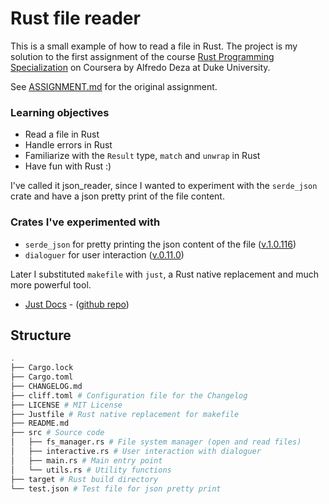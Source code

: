 # Rust file reader

This is a small example of how to read a file in Rust.
The project is my solution to the first assignment of the course [Rust Programming Specialization](https://www.coursera.org/specializations/rust-programming) on Coursera
by Alfredo Deza at Duke University.

See [ASSIGNMENT.md](ASSIGNMENT.md) for the original assignment.

### Learning objectives

- Read a file in Rust 
- Handle errors in Rust
- Familiarize with the `Result` type, `match` and `unwrap` in Rust
- Have fun with Rust :)

I've called it json_reader, since I wanted to experiment with the `serde_json` crate
and have a json pretty print of the file content.

### Crates I've experimented with

- `serde_json` for pretty printing the json content of the file ([v.1.0.116](https://docs.rs/serde_json/1.0.116/serde_json/))
- `dialoguer` for user interaction ([v.0.11.0](https://docs.rs/dialoguer/0.11.0/dialoguer/))

Later I substituted `makefile` with `just`, a Rust native replacement and much more powerful tool.

- [Just Docs](https://just.systems/man/en/) - ([github repo](https://github.com/casey/just))

## Structure

~~~sh
.
├── Cargo.lock
├── Cargo.toml
├── CHANGELOG.md 
├── cliff.toml # Configuration file for the Changelog
├── LICENSE # MIT License
├── Justfile # Rust native replacement for makefile
├── README.md 
├── src # Source code
│   ├── fs_manager.rs # File system manager (open and read files)
│   ├── interactive.rs # User interaction with dialoguer
│   ├── main.rs # Main entry point
│   └── utils.rs # Utility functions
├── target # Rust build directory
└── test.json # Test file for json pretty print

~~~
